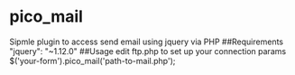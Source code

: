 # pico_mail
Sipmle plugin to access send email using jquery via PHP
##Requirements
    "jquery": "~1.12.0"
##Usage
    edit ftp.php to set up your connection params
    $('your-form').pico_mail('path-to-mail.php');